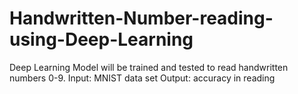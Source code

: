 # Handwritten-Number-reading-using-Deep-Learning
Deep Learning Model will be trained and tested to read handwritten numbers 0-9. 
Input: MNIST data set
Output: accuracy in reading 
